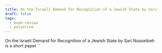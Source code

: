 ```yaml
---
title: On the Israeli Demand for Recognition of a Jewish State by Sari Nusseibeh
draft: false
tags:
  - book-review
  - palestine
---
```

On the Israeli Demand for Recognition of a Jewish State by Sari Nusseibeh is a short paper ``